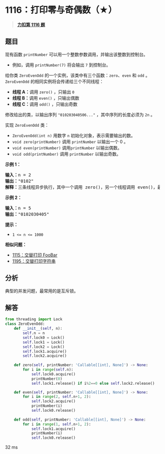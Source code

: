 # 1116：打印零与奇偶数（★）


> <u>**[力扣第 1116 题](https://leetcode.cn/problems/print-zero-even-odd/)**</u>

## 题目

<p>现有函数 <code>printNumber</code> 可以用一个整数参数调用，并输出该整数到控制台。</p>

<ul>
<li>例如，调用 <code>printNumber(7)</code> 将会输出 <code>7</code> 到控制台。</li>
</ul>

<p>给你类 <code>ZeroEvenOdd</code> 的一个实例，该类中有三个函数：<code>zero</code>、<code>even</code> 和 <code>odd</code> 。<code>ZeroEvenOdd</code> 的相同实例将会传递给三个不同线程：</p>

<ul>
<li><strong>线程 A：</strong>调用 <code>zero()</code> ，只输出 <code>0</code></li>
<li><strong>线程 B：</strong>调用 <code>even()</code> ，只输出偶数</li>
<li><strong>线程 C：</strong>调用 <code>odd()</code> ，只输出奇数</li>
</ul>

<p>修改给出的类，以输出序列 <code>"010203040506..."</code> ，其中序列的长度必须为 <code>2n</code> 。</p>

<p>实现 <code>ZeroEvenOdd</code> 类：</p>

<ul>
<li><code>ZeroEvenOdd(int n)</code> 用数字 <code>n</code> 初始化对象，表示需要输出的数。</li>
<li><code>void zero(printNumber)</code> 调用 <code>printNumber</code> 以输出一个 0 。</li>
<li><code>void even(printNumber)</code> 调用<code>printNumber</code> 以输出偶数。</li>
<li><code>void odd(printNumber)</code> 调用 <code>printNumber</code> 以输出奇数。</li>
</ul>



<p><strong>示例 1：</strong></p>

<pre>
<strong>输入：</strong>n = 2
<strong>输出：</strong>"0102"
<strong>解释：</strong>三条线程异步执行，其中一个调用 zero()，另一个线程调用 even()，最后一个线程调用odd()。正确的输出为 "0102"。
</pre>

<p><strong>示例 2：</strong></p>

<pre>
<strong>输入：</strong>n = 5
<strong>输出：</strong>"0102030405"
</pre>



<p><strong>提示：</strong></p>

<ul>
<li><code>1 &lt;= n &lt;= 1000</code></li>
</ul>


**相似问题：**
- [1115：交替打印 FooBar](/leetcode/1115)
- [1195：交替打印字符串](/leetcode/1195)


## 分析

典型的并发问题，最常用的是互斥锁。

## 解答

```python
from threading import Lock
class ZeroEvenOdd:
    def __init__(self, n):
        self.n = n
        self.lock0 = Lock()
        self.lock1 = Lock()
        self.lock2 = Lock()
        self.lock1.acquire()
        self.lock2.acquire()
        
    def zero(self, printNumber: 'Callable[[int], None]') -> None:
        for i in range(self.n):
            self.lock0.acquire()
            printNumber(0)
            self.lock1.release() if i%2==0 else self.lock2.release()

    def even(self, printNumber: 'Callable[[int], None]') -> None:
        for i in range(2, self.n+1, 2):
            self.lock2.acquire()
            printNumber(i)
            self.lock0.release()
        
    def odd(self, printNumber: 'Callable[[int], None]') -> None:
        for i in range(1, self.n+1, 2):
            self.lock1.acquire()
            printNumber(i)
            self.lock0.release()
```
32 ms

